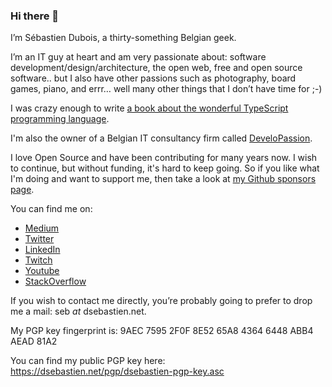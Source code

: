 ### Hi there 👋

I’m Sébastien Dubois, a thirty-something Belgian geek.

I’m an IT guy at heart and am very passionate about: software development/design/architecture, the open web, free and open source software.. but I also have other passions such as photography, board games, piano, and errr… well many other things that I don’t have time for ;-)

I was crazy enough to write [a book about the wonderful TypeScript programming language](https://www.amazon.com/Learn-TypeScript-Building-Applications-understanding/dp/1789615860/).

I'm also the owner of a Belgian IT consultancy firm called [DeveloPassion](https://www.developassion.be/).

I love Open Source and have been contributing for many years now. I wish to continue, but without funding, it's hard to keep going. So if you like what I'm doing and want to support me, then take a look at [my Github sponsors page](https://github.com/sponsors/dsebastien).

You can find me on:
* [Medium](https://medium.com/@dsebastien)
* [Twitter](https://twitter.com/dsebastien)
* [LinkedIn](https://www.linkedin.com/in/sebastiend)
* [Twitch](https://www.twitch.tv/dsebastien)
* [Youtube](https://www.youtube.com/channel/UCz0x-VJhvKwV-PK3E_i5G1w)
* [StackOverflow](https://stackoverflow.com/users/226630/dsebastien)

If you wish to contact me directly, you’re probably going to prefer to drop me a mail: seb _at_ dsebastien.net.

My PGP key fingerprint is: 9AEC 7595 2F0F 8E52 65A8  4364 6448 ABB4 AEAD 81A2

You can find my public PGP key here: https://dsebastien.net/pgp/dsebastien-pgp-key.asc
